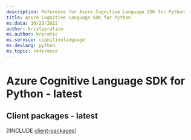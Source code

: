 ```yaml
---
description: Reference for Azure Cognitive Language SDK for Python
title: Azure Cognitive Language SDK for Python
ms.data: 10/20/2022
author: kristapratico
ms.author: krpratic
ms.service: cognitivelanguage
ms.devlang: python
ms.topic: reference
---
```

# Azure Cognitive Language SDK for Python - latest

## Client packages - latest
[!INCLUDE [client-packages](cognitive-language-client-index.md)]